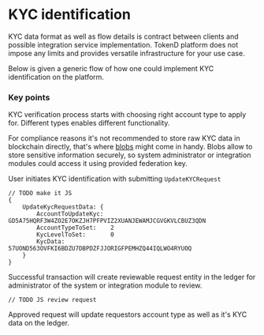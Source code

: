 # KYC identification


KYC data format as well as flow details is contract between clients and possible integration service implementation. TokenD platform does not impose any limits and provides versatile infrastructure for your use case.

Below is given a generic flow of how one could implement KYC identification on the platform.

### Key points

KYC verification process starts with choosing right account type to apply for. Different types enables different functionality.

For compliance reasons it's not recommended to store raw KYC data in blockchain directly, that's where [blobs](https://tokend.gitlab.io/docs#blobs) might come in handy.
Blobs allow to store sensitive information securely, so system administrator or integration modules could access it using provided federation key.

User initiates KYC identification with submitting `UpdateKYCRequest`

```
// TODO make it JS
{
    UpdateKycRequestData: {
        AccountToUpdateKyc:  GD5A75HQRF3W4ZO2E7OKZJH7PFPVIZ2XUANJEWAMJCGVGKVLCBUZ3QDN
	    AccountTypeToSet:    2
        KycLevelToSet:       0
        KycData:             57UOND563OVFKI6BDZU7DBPDZFJJORIGFPEMHZQ44IQLWO4RYUOQ
    }
}
```

Successful transaction will create reviewable request entity in the ledger for administrator of the system or integration module to review.

```
// TODO JS review request 
```

Approved request will update requestors account type as well as it's KYC data on the ledger.
